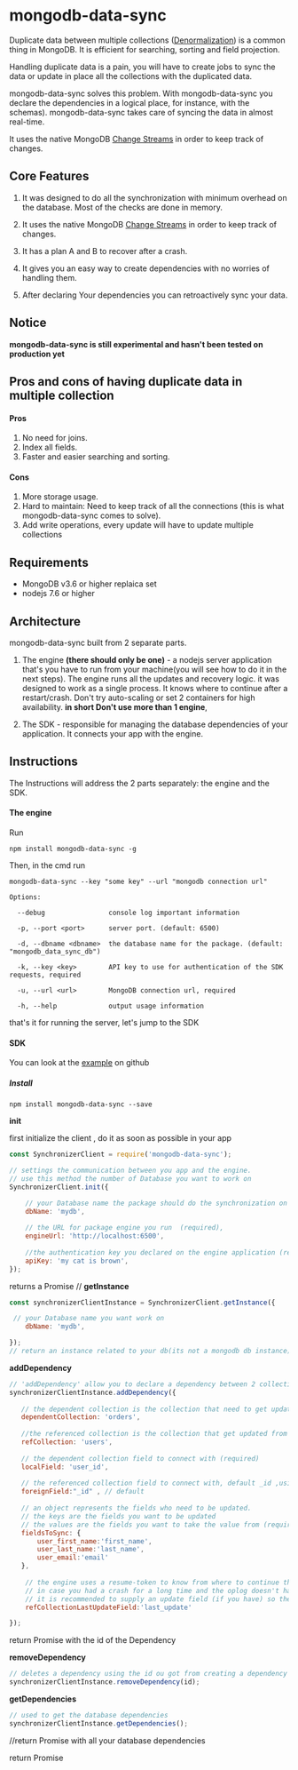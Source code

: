 <h1>mongodb-data-sync</h1>
Duplicate data between multiple collections (<a href='https://en.wikipedia.org/wiki/Denormalization'>Denormalization</a>) is a common thing in MongoDB.
It is efficient for searching, sorting and field projection.

Handling duplicate data is a pain,
you will have to create jobs to sync the data or update in place all the collections with the duplicated data.

mongodb-data-sync solves this problem. With mongodb-data-sync you declare the dependencies in a logical place, for instance, with the schemas). mongodb-data-sync takes care of syncing the data in almost real-time.   

It uses the native MongoDB <a href='https://docs.mongodb.com/manual/changeStreams/'>Change Streams</a> in order to keep track of changes.


<h2>Core Features</h2>

1. It was designed to do all the synchronization with minimum overhead on the database. Most of the checks are done in memory.

2. It uses the native MongoDB <a href='https://docs.mongodb.com/manual/changeStreams/'>Change Streams</a> in order to keep track of changes.

3. It has a plan A and B to recover after a crash.

4. It gives you an easy way to create dependencies with no worries of handling them.

5. After declaring Your dependencies you can retroactively sync your data.



<h2>Notice</h2>
<strong>mongodb-data-sync is still experimental and hasn't been tested on production yet</strong> 

<h2>Pros and cons of having duplicate data in multiple collection </h2>

<h4>Pros</h4>

1. No need for joins.
2. Index all fields.
3. Faster and easier searching and sorting.

<h4>Cons</h4>

1. More storage usage.
2. Hard to maintain: Need to keep track of all the connections (this is what mongodb-data-sync comes to solve).
3. Add write operations, every update will have to update multiple collections  

<h2>Requirements</h2>
<ul>
<li>MongoDB v3.6 or higher replaica set </li>
<li>nodejs 7.6 or higher </li>
</ul>

<h2>Architecture</h2>

mongodb-data-sync built from 2 separate parts.

1. The engine <b>(there should only be one)</b> - a nodejs server application that's you have to run from your machine(you will see how to do it in the next steps). The engine runs all the updates and recovery logic. it was designed to work as a single process. It knows where to continue after a restart/crash. Don't try auto-scaling or set 2 containers for high availability.  <strong>in short Don't use more than 1 engine</strong>,

2. The SDK - responsible for managing the database dependencies of your application. It connects your app with the engine.

<h2>Instructions</h2>

The Instructions will address the 2 parts separately: the engine and the SDK.

<h4>The engine</h4>

Run  

```
npm install mongodb-data-sync -g
```
 
Then, in the cmd run
 
```
mongodb-data-sync --key "some key" --url "mongodb connection url"
```
```
Options:

  --debug                console log important information
  
  -p, --port <port>      server port. (default: 6500)
  
  -d, --dbname <dbname>  the database name for the package. (default: "mongodb_data_sync_db")
  
  -k, --key <key>        API key to use for authentication of the SDK requests, required
  
  -u, --url <url>        MongoDB connection url, required
  
  -h, --help             output usage information
```

that's it for running the server, let's jump to the SDK  

<h4>SDK</h4>

You can look at the <a target='_blank' href='https://github.com/amit221/mongodb-denormalized-data-sync/tree/master/example'>example</a> on github

<h5>Install</h5>

```
npm install mongodb-data-sync --save
```

<strong>init</strong>

first initialize the client , do it as soon as possible in your app
```javascript
const SynchronizerClient = require('mongodb-data-sync');

// settings the communication between you app and the engine.
// use this method the number of Database you want to work on
SynchronizerClient.init({

    // your Database name the package should do the synchronization on (required)
    dbName: 'mydb', 
    
    // the URL for package engine you run  (required),  
    engineUrl: 'http://localhost:6500',
   
    //the authentication key you declared on the engine application (required)
    apiKey: 'my cat is brown', 
}); 
```
returns a Promise
//
<strong>getInstance</strong>
```javascript
const synchronizerClientInstance = SynchronizerClient.getInstance({

 // your Database name you want work on
    dbName: 'mydb', 

}); 
// return an instance related to your db(its not a mongodb db instance) for dependencies operations  
````


<strong>addDependency</strong>


```javascript
// 'addDependency' allow you to declare a dependency between 2 collections
synchronizerClientInstance.addDependency({
   
   // the dependent collection is the collection that need to get updated automatically  (required)
   dependentCollection: 'orders',
   
   //the referenced collection is the collection that get updated from your application (required)
   refCollection: 'users',
   
   // the dependent collection field to connect with (required)
   localField: 'user_id',
   
   // the referenced collection field to connect with, default _id ,using other field then _id will cuz an extra join for each check (optional)
   foreignField:"_id" , // default
   
   // an object represents the fields who need to be updated.
   // the keys are the fields you want to be updated 
   // the values are the fields you want to take the value from (required)
   fieldsToSync: {
       user_first_name:'first_name',
       user_last_name:'last_name',
       user_email:'email'
   },
   
    // the engine uses a resume-token to know from where to continue the change stream. 
    // in case you had a crash for a long time and the oplog doesn't have this token anymore the engine will start update all the dependencies from the begging,
    // it is recommended to supply an update field (if you have) so the engine will start sync only for dates after the crash 
    refCollectionLastUpdateField:'last_update'

});

```

return Promise with the id of the Dependency 


<strong>removeDependency</strong>


```javascript
// deletes a dependency using the id ou got from creating a dependency 
synchronizerClientInstance.removeDependency(id);
```

<strong>getDependencies</strong>

```javascript
// used to get the database dependencies
synchronizerClientInstance.getDependencies();

```
//return Promise with all your database dependencies 



return Promise

